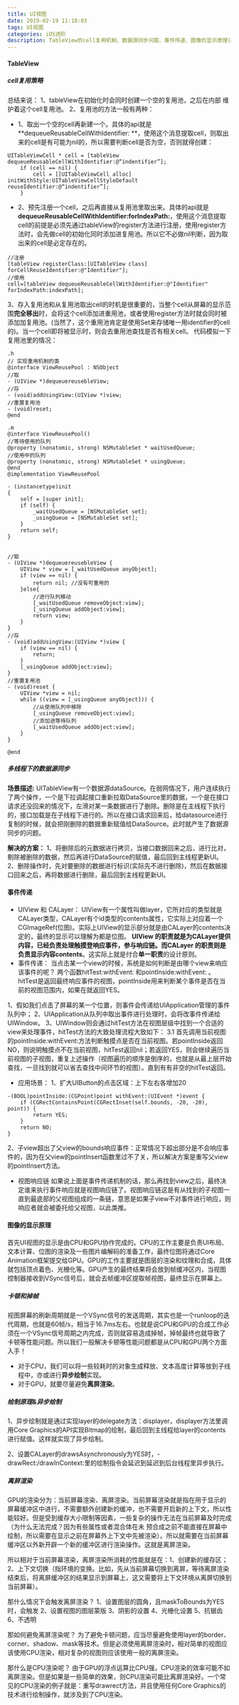 ```yaml
---
title: UI视图
date: 2019-02-19 11:18:03
tags: UI视图
categories: iOS进阶
description: TableView的cell复用机制、数据源同步问题、事件传递、图像的显示原理(异步绘制、离屏渲染)
---
```


#### TableView 
##### cell复用策略
总结来说：
1、tableView在初始化时会同时创建一个空的复用池，之后在内部 维护着这个cell复用池。
2、复用池的方法一般有两种：
* 1、取出一个空的cell再新建一个。具体的api就是 **dequeueReusableCellWithIdentifier: **，使用这个消息提取cell，则取出来的cell是有可能为nil的，所以需要判断cell是否为空，否则就得创建：
```OC
UITableViewCell * cell = [tableView dequeueReusableCellWithIdentifier:@“indentifier”];
    if (cell == nil) {
        cell = [[UITableViewCell alloc] initWithStyle:UITableViewCellStyleDefault reuseIdentifier:@“indentifier”];
    }
```
* 2、预先注册一个cell，之后再直接从复用池里取出来。具体的api就是**dequeueReusableCellWithIdentifier:forIndexPath:**，使用这个消息提取cell的前提是必须先通过tableView的register方法进行注册，使用register方法时，会先做cell的初始化同时添加进复用池。所以它不必做nil判断，因为取出来的cell是必定存在的。
```OC
//注册
[tableView registerClass:[UITableView class] forCellReuseIdentifier:@"Identifier"];
//使用
cell=[tableView dequeueReusableCellWithIdentifier:@"Identifier" forIndexPath:indexPath];
```
3、存入复用池和从复用池取出cell的时机是很重要的，当整个cell从屏幕的显示范围**完全移出**时，会将这个cell添加进重用池，或者使用register方法时就会同时被添加加复用池。(当然了，这个重用池肯定是使用Set来存储唯一用identifier的cell的)。当一个cell即将被显示时，则会去重用池查找是否有相关cell。
代码模拟一下复用池里的情况：
```OC
.h
// 实现重用机制的类
@interface ViewReusePool : NSObject
//取
- (UIView *)dequeuereusebleView;
//存
- (void)addUsingView:(UIView *)view;
//重置复用池
- (void)reset;
@end

.m
@interface ViewReusePool()
//等待使用的队列
@property (nonatomic, strong) NSMutableSet * waitUsedQueue;
//使用中的队列
@property (nonatomic, strong) NSMutableSet * usingQueue;
@end
@implementation ViewReusePool

- (instancetype)init
{
    self = [super init];
    if (self) {
        _waitUsedQueue = [NSMutableSet set];
        _usingQueue = [NSMutableSet set];
    }
    return self;
}


//取
- (UIView *)dequeuereusebleView {
    UIView * view = [_waitUsedQueue anyObject];
    if (view == nil) {
        return nil; //没有可重用的
    }else{
        //进行队列移动
        [_waitUsedQueue removeObject:view];
        [_usingQueue addObject:view];
        return view;
    }
}
//存
- (void)addUsingView:(UIView *)view {
    if (view == nil) {
        return;
    }
    [_usingQueue addObject:view];
}
//重置复用池
- (void)reset {
    UIView *view = nil;
    while ((view = [_usingQueue anyObject])) {
        //从使用队列中移除
        [_usingQueue removeObject:view];
        //添加进等待队列
        [_waitUsedQueue addObject:view];
    }
}

@end
```

##### 多线程下的数据源同步
**场景描述:**
UITableView有一个数据源dataSource。在弱网情况下，用户连续执行了两个操作，一个是下拉调起接口重新拉取DataSource里的数据，一个是在接口请求还没回来的情况下，左滑对某一条数据进行了删除。删除是在主线程下执行的，接口加载是在子线程下进行的。所以在接口请求回来后，给datasource进行复制的时候，就会把刚删除的数据重新赋值给DataSource。此时就产生了数据源同步的问题。

**解决的方案：**
1、将删除后的元数据进行拷贝，当接口数据回来之后，进行比对，剔除被删除的数据，然后再进行DataSource的赋值，最后回到主线程更新UI。
2、删除操作时，先对要删除的数据进行标识(实际先不进行删除)，然后在数据接口回来之后，再将数据进行删除，最后回到主线程更新UI。

#### 事件传递
* UIView 和 CALayer：
UIView有一个属性叫做layer，它所对应的类型就是CALayer类型，CALayer有个id类型的contents属性，它实际上对应着一个CGImageRef(位图)。实际上UIView的显示部分就是由CALayer的contents决定的，最终的显示可以理解为都是位图。
**UIView 的职责就是为CALayer提供内容，已经负责处理触摸登响应事件，参与响应链。而CALayer 的职责则是负责显示内容contents**。这实际上就是付合**单一职责**的设计原则。
* 事件传递：
当点击某一个view的时候，系统是如何判断是由哪个view来响应该事件的呢？
两个函数hitTest:withEvent: 和pointInside:withEvent: 。hitTest是返回最终响应事件的视图，pointInside用来判断某个事件是否在当前的视图范围内，如果在就返回YES。

1、假如我们点击了屏幕的某一个位置，则事件会传递给UIApplication管理的事件队列中；
2、UIApplication从队列中取出事件进行处理时，会将改事件传递给UIWindow。
3、UIWindow则会通过hitTest方法在视图层级中找到一个合适的view来处理事件，hitTest方法的大致处理流程大致如下：
	3.1 首先调用当前视图的pointInside:withEvent:方法判断触摸点是否在当前视图。若pointInside返回NO，则说明触摸点不在当前视图，hitTest返回nil；若返回YES，则会继续遍历当前视图的子视图，重复上述操作（视图遍历的顺序是倒序的，也就是从最上层开始查找，一旦找到就可以省去查找中间环节的视图）。直到有有非空的hitTest返回。

* 应用场景：
1、扩大UIButton的点击区域：上下左右各增加20
```OC
-(BOOL)pointInside:(CGPoint)point withEvent:(UIEvent *)event {
    if (CGRectContainsPoint(CGRectInset(self.bounds, -20, -20), point)) {
        return YES;
    }
    return NO;
}
```
2、子view超出了父view的bounds响应事件：正常情况下超出部分是不会响应事件的，因为在父view的pointInsert函数里过不了关，所以解决方案是重写父view的pointInsert方法。

* 视图响应链
如果说上面是事件传递机制的话，那么再找到view之后，最终决定谁来执行事件响应就是视图响应链了。视图响应链这是有从找到的子视图一直到最底部的父视图组成的一条链，意思是如果子view不对事件进行响应，则响应者就会被委托给父视图，以此类推。


#### 图像的显示原理
首先UI视图的显示是由CPU和GPU协作完成的。CPU的工作主要是负责UI布局、文本计算、位图的渲染及一些图片编解码的准备工作，最终位图将通过Core Animation框架提交给GPU。GPU的工作主要就是图层的渲染和纹理和合成，具体就包括顶点着色、光栅化等。GPU产生的最终结果将会放到帧缓冲区内，当视图控制器接收到VSync信号后，就会去帧缓冲区提取帧视图，最终显示在屏幕上。

##### 卡顿和掉帧 
视图屏幕的刷新周期就是一个VSync信号的发送周期，其实也是一个runloop的迭代周期，也就是60帧/s，相当于16.7ms左右。也就是说CPU和GPU的合成工作必须在一个VSync信号周期之内完成，否则就容易造成掉帧，掉帧最终也就导致了卡顿等性能问题。所以我们一般解决卡顿等性能问题都是从CPU和GPU两个方面入手！
* 对于CPU，我们可以将一些较耗时的对象生成释放、文本高度计算等放到子线程中，亦或进行**异步绘制**实现。
* 对于GPU，就要尽量避免**离屏渲染**。

#####  绘制原理&异步绘制
1、异步绘制就是通过实现layer的delegate方法：displayer，displayer方法里调用Core Graphics的API实现Bitmap的绘制，最后回到主线程给layer的contents进行赋值。这样就实现了异步绘制。

2、设置CALayer的drawsAsynchronously为YES时，-drawRect:/drawInContext:里的绘制指令会延迟到延迟到后台线程里异步执行。



##### 离屏渲染

GPU的渲染分为：当前屏幕渲染、离屏渲染。当前屏幕渲染就是指在用于显示的屏幕缓冲区中进行，不需要额外创建新的缓冲，也不需要开启新的上下文，所以性能较好。但是受到缓存大小限制等因素，一些复杂的操作无法在当前屏幕及时完成（为什么无法完成？因为有些属性或者混合体在未 预合成之前不能直接在屏幕中绘制，所以需要在显示之前在屏幕外上下文中先被渲染）。所以就需要在当前屏幕缓冲区以外新开辟一个新的缓冲区进行渲染操作。这就是离屏渲染。

所以相对于当前屏幕渲染，离屏渲染所消耗的性能就是在：1、创建新的缓存区；2、上下文切换（指环境的变换。比如，先从当前屏幕切换到离屏，等待离屏渲染结束后，将离屏缓冲区的结果显示到屏幕上，这又需要将上下文环境从离屏切换到当前屏幕）。

那什么情况下会触发离屏渲染？
1、设置图层的圆角，且maskToBounds为YES时，会触发
2、设置视图的图层蒙版
3、阴影的设置
4、光栅化设置
5、抗锯齿
6、不透明

那如何避免离屏渲染呢？
为了避免卡顿问题，应当尽量避免使用layer的border、corner、shadow、mask等技术。但是必须使用离屏渲染时，相对简单的视图应该使用CPU渲染，相对复杂的视图则应该使用一般的离屏渲染。

那什么是CPU渲染呢？
由于GPU的浮点运算比CPU强，CPU渲染的效率可能不如离屏渲染。但是如果是一些简单的效果，则CPU渲染可能比离屏渲染好。一个常见的CPU渲染的例子就是：重写drawrect方法，并且使用任何Core Graphics的技术进行绘制操作，就涉及到了CPU渲染。





